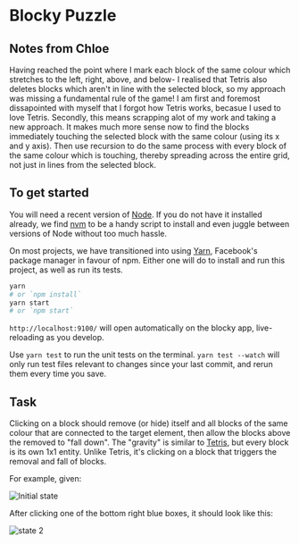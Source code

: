 # Blocky Puzzle

## Notes from Chloe

Having reached the point where I mark each block of the same colour which stretches to the left, right, above, and below- I realised that Tetris also deletes blocks which aren't in line with the selected block, so my approach was missing a fundamental rule of the game! 
I am first and foremost dissapointed with myself that I forgot how Tetris works, becasue I used to love Tetris. Secondly, this means scrapping alot of my work and taking a new approach. 
It makes much more sense now to find the blocks immediately touching the selected block with the same colour (using its x and y axis). Then use recursion to do the same process with every block of the same colour which is touching, thereby spreading across the entire grid, not just in lines from the selected block. 

## To get started

You will need a recent version of [Node]. If you do not have it installed already, we find [nvm] to be a handy script to install and even juggle between versions of Node without too much hassle.

On most projects, we have transitioned into using [Yarn], Facebook's package manager in favour of npm. Either one will do to install and run this project, as well as run its tests.

```sh
yarn
# or `npm install`
yarn start
# or `npm start`
```

`http://localhost:9100/` will open automatically on the blocky app, live-reloading as you develop.

Use `yarn test` to run the unit tests on the terminal. `yarn test --watch` will only run test files relevant to changes since your last commit, and rerun them every time you save.

## Task

Clicking on a block should remove (or hide) itself and all blocks of the same colour that are connected to the target element, then allow the blocks above the removed to "fall down". The "gravity" is similar to [Tetris], but every block is its own 1x1 entity. Unlike Tetris, it's clicking on a block that triggers the removal and fall of blocks.

For example, given:

![Initial state](./initial.jpg)

After clicking one of the bottom right blue boxes, it should look like this:

![state 2](./expectedResult.jpg)

[node]: https://nodejs.org/en/ "Node is a JavaScript runtime built on Chrome's V8 JavaScript engine"
[nvm]: https://github.com/creationix/nvm 'Because nobody wants to upgrade and downgrade Node per project'
[yarn]: https://yarnpkg.com/en/docs/install 'Never go full Facebook though'
[tetris]: https://en.wikipedia.org/wiki/Tetris "You've played Tetris, right?"
